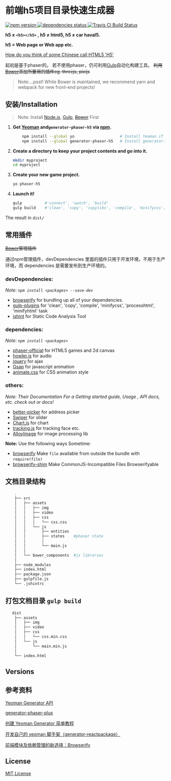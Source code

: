 # 前端h5项目目录快速生成器
<div align="left">
    <div>
        <a href="https://www.npmjs.com/package/generator-phaser-h5">
            <img
                alt="npm version"
                src="https://img.shields.io/npm/v/generator-phaser-h5.svg?style=flat-square">
        </a>
        <a href="https://david-dm.org/Sanchez3/generator-phaser-h5">
            <img
                alt="dependencies status"
                src="https://david-dm.org/Sanchez3/generator-phaser-h5/status.svg">
        </a>
        <a href="https://travis-ci.org/Sanchez3/generator-phaser-h5">
            <img
                alt="Travis CI Build Status"
                src="https://travis-ci.org/Sanchez3/generator-phaser-h5.svg?branch=master">
        </a>
    </div>
</div>


**h5 ≠ `<h5></h5>` ,  h5 ≠ html5,  h5 ≠ car haval5.**

**h5 = Web page or Web app etc.**

[How do you think of some Chinese call HTML5 'H5'](https://news.ycombinator.com/item?id=9875940)

起初是基于phaser的。
若不使用phaser，仍可利用[Gulp](http://gulpjs.com/)自动化构建工具。
~~利用[Bower](https://bower.io/)添加所要用的插件eg. threejs, pixijs~~

>Note:...psst! While Bower is maintained, we recommend yarn and webpack for new front-end projects!



## 安装/Installation
>Note:  Install [Node.js](https://nodejs.org/en/), [Gulp](http://gulpjs.com/), ~~[Bower](https://bower.io/)~~ First

1. **Get  [Yeoman](http://yeoman.io/) and`generator-phaser-h5` via [npm](https://www.npmjs.com/).**

   ```sh
       npm install --global yo                    # Install Yeoman if you don't have it yet.
       npm install --global generator-phaser-h5   # Install generator-phaser-h5
   ```

2. **Create a directory to keep your project contents and go into it.**

    ```sh
    mkdir myproject
    cd myproject
    ```

3. **Create your new game project.**

    ```sh
    yo phaser-h5
    ```

4. **Launch it!**

    ```sh
    gulp          #'connect', 'watch', 'build'
    gulp build    #'clean', 'copy', 'copylibs', 'compile', 'minifycss', 'processhtml', 'minifyhtml'
    ```


The result in  `dist/`



## 常用插件

~~[Bower](https://bower.io/)管理插件~~ 

通过npm管理插件，devDependencies  里面的插件只用于开发环境，不用于生产环境，而 dependencies  是需要发布到生产环境的。



### devDependencies:
*Note:  `npm install <packages> --save-dev`*

- [browserify](https://github.com/substack/node-browserify)  for bundling up all of your dependencies.
- [gulp-plugins](http://gulpjs.com/plugins/)  for 'clean', 'copy', 'compile', 'minifycss', 'processhtml', 'minifyhtml' task
- [jshint](http://jshint.com/)  for Static Code Analysis Tool

### dependencies:
*Note:  `npm install <packages>`*

- [phaser-official](https://phaser.io/)  for HTML5 games and 2d canvas
- [howler.js](https://howlerjs.com/)  for audio 
- [jquery](https://jquery.com/)  for ajax 
- [Gsap](https://greensock.com/gsap) for javascript animation
- [animate.css](https://daneden.github.io/animate.css/)  for CSS animation style 


### others:
*Note: Their Documentation For a Getting started guide, Usage , API docs, etc. check out or docs!*

- [better-picker](https://github.com/ustbhuangyi/picker)  for  address picker 
- [Swiper](http://idangero.us/swiper/) for slider
- [Chart.js](http://www.chartjs.org/) for chart
- [tracking.js](https://github.com/eduardolundgren/tracking.js)  for tracking  face etc.
- [AlloyImage](https://github.com/AlloyTeam/AlloyImage)  for image processing lib


**Note:** Use the following ways Sometime:

- [browserify](https://github.com/substack/node-browserify#brequirefile-opts)  Make `file` available from outside the bundle with `require(file)`
- [browserify-shim](https://github.com/thlorenz/browserify-shim) Make CommonJS-Incompatible Files Browserifyable



## 文档目录结构

```sh
    .
    ├── src
    │   ├── assets
    │   │   ├── img
    │   │   ├── video
    │   │   ├── css
    │   │   │   └── css.css
    │   │   └── js
    │   │       ├── entities
    │   │       ├── states    #phaser state
    │   │       │
    │   │       └── main.js
    │   │
    │   └── bower_components  #js libraries
    │
    ├── node_modules
    ├── index.html
    ├── package.json
    ├── gulpfile.js
    └── .jshintrc   
```

## 打包文档目录 `gulp build`

```sh
   dist
    ├── assets
    │   ├── img
    │   ├── video
    │   ├── css
    │   │   └── css.min.css
    │   └── js
    │       └── main.min.js
    │
    └── index.html
```

## Versions


## 参考资料

[Yeoman Generator API](http://yeoman.github.io/generator/)

[generator-phaser-plus](https://github.com/rblopes/generator-phaser-plus)

[创建 Yeoman Generator 简单教程](http://www.jianshu.com/p/9f3e6bcdb274)

[开发自己的 yeoman 脚手架（generator-reactpackage）](https://juejin.im/entry/57c938510e3dd90063e3c725)

[前端模块及依赖管理的新选择：Browserify](http://acgtofe.com/posts/2015/06/modular-javascript-with-browserify)

## License

[MIT License](https://github.com/Sanchez3/generator-phaser-h5/blob/master/LICENSE)
